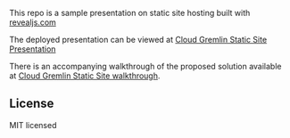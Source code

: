 This repo is a sample presentation on static site hosting built with [revealjs.com](https://revealjs.com)

The deployed presentation can be viewed at [Cloud Gremlin Static Site Presentation](https://coderturtle.github.io/cloud-gremlin-datalake-presentation/)

There is an accompanying walkthrough of the proposed solution available at [Cloud Gremlin Static Site walkthrough](https://gremlins.io/walkthroughs/datalake/).

## License

MIT licensed
